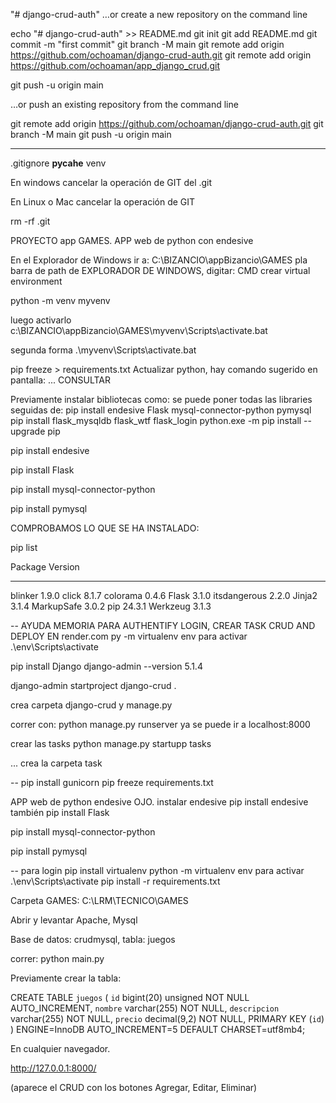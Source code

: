"# django-crud-auth" 
…or create a new repository on the command line

echo "# django-crud-auth" >> README.md
git init
git add README.md
git commit -m "first commit"
git branch -M main
git remote add origin https://github.com/ochoaman/django-crud-auth.git
git remote add origin https://github.com/ochoaman/app_django_crud.git

git push -u origin main


…or push an existing repository from the command line


git remote add origin https://github.com/ochoaman/django-crud-auth.git
git branch -M main
git push -u origin main


*************
.gitignore
__pycahe__
venv


En windows cancelar la operación de GIT
del .git

En Linux o Mac cancelar la operación de GIT

rm -rf .git

PROYECTO app GAMES.
APP web de python con endesive

En el Explorador de Windows ir a:
C:\BIZANCIO\appBizancio\GAMES pla barra de path de EXPLORADOR DE WINDOWS, digitar:
CMD
crear virtual environment

python -m venv myvenv

luego activarlo
 c:\BIZANCIO\appBizancio\GAMES\myvenv\Scripts\activate.bat

segunda forma
.\myvenv\Scripts\activate.bat

pip freeze > requirements.txt
Actualizar python, hay comando sugerido en pantalla: ... CONSULTAR

Previamente instalar bibliotecas como: se puede poner todas las libraries seguidas de: pip install endesive Flask mysql-connector-python pymysql 
pip install flask_mysqldb flask_wtf flask_login
python.exe -m pip install --upgrade pip

pip install endesive

pip install Flask

pip install mysql-connector-python

pip install pymysql

COMPROBAMOS LO QUE SE HA INSTALADO:

pip list

Package      Version
------------ -------
blinker      1.9.0
click        8.1.7
colorama     0.4.6
Flask        3.1.0
itsdangerous 2.2.0
Jinja2       3.1.4
MarkupSafe   3.0.2
pip          24.3.1
Werkzeug     3.1.3

-- AYUDA MEMORIA PARA AUTHENTIFY LOGIN, CREAR TASK CRUD AND DEPLOY EN render.com
py -m virtualenv env
para activar
.\env\Scripts\activate

pip install Django
django-admin --version
5.1.4

django-admin startproject django-crud .

crea carpeta django-crud y manage.py

correr con: 
python manage.py runserver
ya se puede ir a localhost:8000

crear las tasks
python manage.py startupp tasks

... crea la carpeta task 

-- pip install gunicorn
pip freeze requirements.txt


APP web de python endesive
OJO. instalar endesive
pip install endesive
también
pip install Flask

pip install mysql-connector-python

pip install pymysql

-- para login
pip install virtualenv
python -m virtualenv env
para activar
.\env\Scripts\activate
pip install -r requirements.txt

Carpeta GAMES: C:\LRM\TECNICO\GAMES

Abrir y levantar Apache, Mysql

Base de datos: crudmysql, tabla: juegos

correr: python main.py

Previamente crear la tabla:

CREATE TABLE `juegos` (
  `id` bigint(20) unsigned NOT NULL AUTO_INCREMENT,
  `nombre` varchar(255) NOT NULL,
  `descripcion` varchar(255) NOT NULL,
  `precio` decimal(9,2) NOT NULL,
  PRIMARY KEY (`id`)
) ENGINE=InnoDB AUTO_INCREMENT=5 DEFAULT CHARSET=utf8mb4;



En cualquier navegador.

http://127.0.0.1:8000/

(aparece el CRUD con los botones Agregar, Editar, Eliminar)

